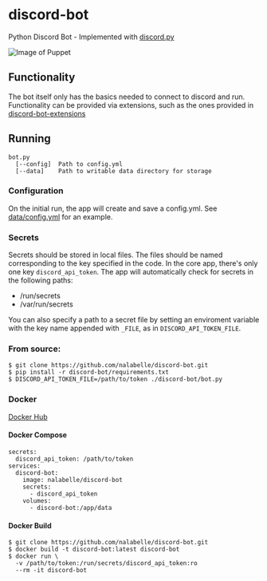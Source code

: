 # discord-bot
Python Discord Bot - Implemented with [discord.py](https://github.com/Rapptz/discord.py)

![Image of Puppet](https://github.com/nalabelle/discord-bot/raw/master/puppet.jpg)

## Functionality
The bot itself only has the basics needed to connect to discord and run. Functionality
can be provided via extensions, such as the ones provided in [discord-bot-extensions](https://github.com/nalabelle/discord-bot-extensions)

## Running
~~~
bot.py
  [--config]  Path to config.yml
  [--data]    Path to writable data directory for storage
~~~

### Configuration

On the initial run, the app will create and save a config.yml. See [data/config.yml](https://github.com/nalabelle/discord-bot/blob/master/data/config.yml) for an example.

### Secrets
Secrets should be stored in local files. The files should be named corresponding to the key specified in the code. In the core app, there's only one key `discord_api_token`. The app will automatically check for secrets in the following paths:

 - /run/secrets
 - /var/run/secrets

You can also specify a path to a secret file by setting an enviroment variable with the key name appended with `_FILE`, as in `DISCORD_API_TOKEN_FILE`.

### From source:

~~~
$ git clone https://github.com/nalabelle/discord-bot.git
$ pip install -r discord-bot/requirements.txt
$ DISCORD_API_TOKEN_FILE=/path/to/token ./discord-bot/bot.py
~~~

### Docker

[Docker Hub](https://hub.docker.com/r/nalabelle/discord-bot/)

#### Docker Compose
~~~
secrets:
  discord_api_token: /path/to/token
services:
  discord-bot:
    image: nalabelle/discord-bot
    secrets:
      - discord_api_token
    volumes:
      - discord-bot:/app/data
~~~

#### Docker Build
~~~
$ git clone https://github.com/nalabelle/discord-bot.git
$ docker build -t discord-bot:latest discord-bot
$ docker run \
  -v /path/to/token:/run/secrets/discord_api_token:ro
  --rm -it discord-bot
~~~

